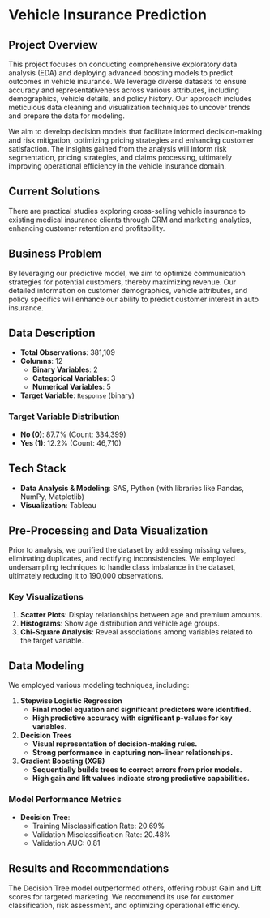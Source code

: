 # Vehicle Insurance Prediction

## Project Overview
This project focuses on conducting comprehensive exploratory data analysis (EDA) and deploying advanced boosting models to predict outcomes in vehicle insurance. We leverage diverse datasets to ensure accuracy and representativeness across various attributes, including demographics, vehicle details, and policy history. Our approach includes meticulous data cleaning and visualization techniques to uncover trends and prepare the data for modeling.

We aim to develop decision models that facilitate informed decision-making and risk mitigation, optimizing pricing strategies and enhancing customer satisfaction. The insights gained from the analysis will inform risk segmentation, pricing strategies, and claims processing, ultimately improving operational efficiency in the vehicle insurance domain.

## Current Solutions
There are practical studies exploring cross-selling vehicle insurance to existing medical insurance clients through CRM and marketing analytics, enhancing customer retention and profitability.

## Business Problem
By leveraging our predictive model, we aim to optimize communication strategies for potential customers, thereby maximizing revenue. Our detailed information on customer demographics, vehicle attributes, and policy specifics will enhance our ability to predict customer interest in auto insurance.

## Data Description
- **Total Observations**: 381,109
- **Columns**: 12
  - **Binary Variables**: 2
  - **Categorical Variables**: 3
  - **Numerical Variables**: 5
- **Target Variable**: `Response` (binary)

### Target Variable Distribution
- **No (0)**: 87.7% (Count: 334,399)
- **Yes (1)**: 12.2% (Count: 46,710)

## Tech Stack
- **Data Analysis & Modeling**: SAS, Python (with libraries like Pandas, NumPy, Matplotlib)
- **Visualization**: Tableau

## Pre-Processing and Data Visualization
Prior to analysis, we purified the dataset by addressing missing values, eliminating duplicates, and rectifying inconsistencies. We employed undersampling techniques to handle class imbalance in the dataset, ultimately reducing it to 190,000 observations.

### Key Visualizations
1. **Scatter Plots**: Display relationships between age and premium amounts.
2. **Histograms**: Show age distribution and vehicle age groups.
3. **Chi-Square Analysis**: Reveal associations among variables related to the target variable.

## Data Modeling
We employed various modeling techniques, including:
1. **Stepwise Logistic Regression**
   - **Final model equation and significant predictors were identified.**
   - **High predictive accuracy with significant p-values for key variables.**
2. **Decision Trees**
    - **Visual representation of decision-making rules.**
   - **Strong performance in capturing non-linear relationships.**
3. **Gradient Boosting (XGB)**
    - **Sequentially builds trees to correct errors from prior models.**
   - **High gain and lift values indicate strong predictive capabilities.**

### Model Performance Metrics
- **Decision Tree**:
  - Training Misclassification Rate: 20.69%
  - Validation Misclassification Rate: 20.48%
  - Validation AUC: 0.81

## Results and Recommendations
The Decision Tree model outperformed others, offering robust Gain and Lift scores for targeted marketing. We recommend its use for customer classification, risk assessment, and optimizing operational efficiency.
